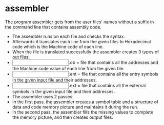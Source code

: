 # assembler
 The program assembler gets from the user files' names without a suffix in the command line that contains assembly code.
 *  The assembler runs on each file and checks the syntax. 
 *  Afterwards it translates each line from the given files to Hexadecimal code which is the Machine code of each line.
 *  When the file is translated successfully the assembler creates 3 types of out files: 
 *  <input file name>.ob = file that contains all the addresses and the Machine code value of each line from the given file.
 *  <input file name>.ent = file that contains all the entry symbols in the given input file and their addresses.
 *   <input file name>.ext = file that contains all the external symbols in the given input file and their addresses.
 *  The assembler uses 2 passes:
 *   In the first pass, the assembler creates a symbol table and a structure of data and code memory picture and maintains it during the run.
 *  In the second pass, the assembler fills the missing values to complete the memory picture, and then creates output files.
  
